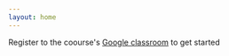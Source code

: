 ```yaml
---
layout: home
---
```

Register to the coourse's [Google classroom](https://classroom.google.com/c/NzA0NTM5MTcyOTY1?cjc=7bd7fo4) to get started